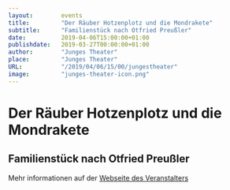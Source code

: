 ```yaml
---
layout:        events
title:         "Der Räuber Hotzenplotz und die Mondrakete"
subtitle:      "Familienstück nach Otfried Preußler"
date:          2019-04-06T15:00:00+01:00
publishdate:   2019-03-27T00:00:00+01:00
author:        "Junges Theater"
place:         "Junges Theater"
URL:           "/2019/04/06/15/00/jungestheater"
image:         "junges-theater-icon.png"
---
```


Der Räuber Hotzenplotz und die Mondrakete
===========

Familienstück nach Otfried Preußler
-----------



Mehr informationen auf der [Webseite des Veranstalters](http://www.junges-theater.de/content/index.php?id=695)
